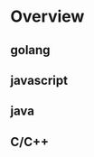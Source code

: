 # Overview

## golang

## javascript

## java

## C/C++

<!-- ## Blog

## Website

## Community

## Course

## Publishing House -->

<!-- https://www.packtpub.com/free-learning -->


<!-- 
Self-taught = [
  Udemy,
  Udacity,
  Google, 
  YouTube, 
  W3Schools,
  Odin Project,
  StackOverflow,
  Khan Academy, 
  FreeCodeCamp
] 
-->